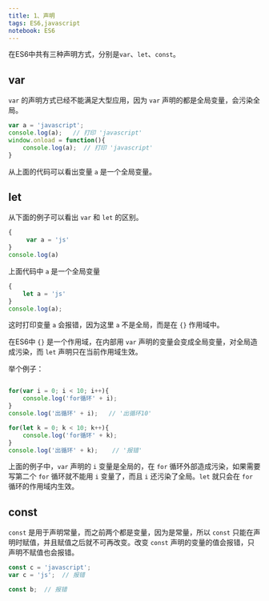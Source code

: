 ```yaml
---
title: 1、声明
tags: ES6,javascript
notebook: ES6
---
```


在ES6中共有三种声明方式，分别是`var`、`let`、`const`。

## var 

`var` 的声明方式已经不能满足大型应用，因为 `var` 声明的都是全局变量，会污染全局。


```js
var a = 'javascript';
console.log(a);   // 打印 'javascript'
window.onload = function(){
    console.log(a);  // 打印 'javascript'
}
```

从上面的代码可以看出变量 `a` 是一个全局变量。

## let

从下面的例子可以看出 `var` 和 `let` 的区别。

```js
{
     var a = 'js'
}
console.log(a)  
```
上面代码中 `a` 是一个全局变量

```js
{
    let a = 'js'
}
console.log(a);
```

这时打印变量 `a` 会报错，因为这里 `a` 不是全局，而是在 `{}` 作用域中。

在ES6中 `{}` 是一个作用域，在内部用 `var` 声明的变量会变成全局变量，对全局造成污染，而 `let` 声明只在当前作用域生效。

举个例子：

```js

for(var i = 0; i < 10; i++){
    console.log('for循环' + i);
}
console.log('出循环' + i);   // '出循环10'

for(let k = 0; k < 10; k++){
    console.log('for循环' + k);
}
console.log('出循环' + k);    // '报错'

```

上面的例子中，`var` 声明的 `i` 变量是全局的，在 `for` 循环外部造成污染，如果需要写第二个 `for` 循环就不能用 `i` 变量了，而且 `i` 还污染了全局。`let` 就只会在 `for` 循环的作用域内生效。

## const

`const` 是用于声明常量，而之前两个都是变量，因为是常量，所以 `const` 只能在声明时赋值，并且赋值之后就不可再改变。改变 `const` 声明的变量的值会报错，只声明不赋值也会报错。

```js
const c = 'javascript';
var c = 'js';  // 报错

const b;  // 报错
```

